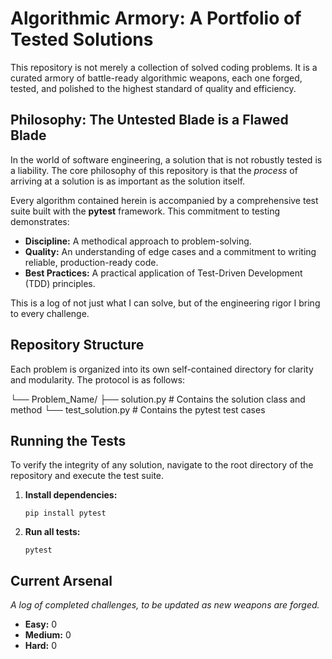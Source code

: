 # Algorithmic Armory: A Portfolio of Tested Solutions

This repository is not merely a collection of solved coding problems. It is a curated armory of battle-ready algorithmic weapons, each one forged, tested, and polished to the highest standard of quality and efficiency.

## Philosophy: The Untested Blade is a Flawed Blade

In the world of software engineering, a solution that is not robustly tested is a liability. The core philosophy of this repository is that the *process* of arriving at a solution is as important as the solution itself.

Every algorithm contained herein is accompanied by a comprehensive test suite built with the **pytest** framework. This commitment to testing demonstrates:

* **Discipline:** A methodical approach to problem-solving.
* **Quality:** An understanding of edge cases and a commitment to writing reliable, production-ready code.
* **Best Practices:** A practical application of Test-Driven Development (TDD) principles.

This is a log of not just what I can solve, but of the engineering rigor I bring to every challenge.

## Repository Structure

Each problem is organized into its own self-contained directory for clarity and modularity. The protocol is as follows:

└── Problem_Name/
├── solution.py   # Contains the solution class and method
└── test_solution.py  # Contains the pytest test cases


## Running the Tests

To verify the integrity of any solution, navigate to the root directory of the repository and execute the test suite.

1.  **Install dependencies:**
    ```shell
    pip install pytest
    ```
2.  **Run all tests:**
    ```shell
    pytest
    ```

## Current Arsenal

*A log of completed challenges, to be updated as new weapons are forged.*

* **Easy:** 0
* **Medium:** 0
* **Hard:** 0
